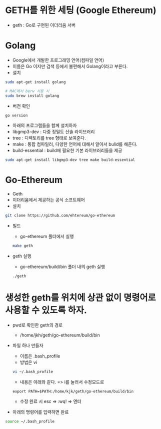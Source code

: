 # GETH를 위한 세팅 (Google Ethereum)

- geth : Go로 구현된 이더리움 서버

# Golang

- Google에서 개발한 프로그래밍 언어(컴파일 언어)
- 이름은 Go 이지만 검색 등에서 불편해서 Golang이라고 부른다.
- 설치

```sh
sudo apt-get install golang
```

```sh
# MAC에서 berw 사용 시
sudo brew install golang
```

- 버전 확인

```sh
go version
```

- 아래의 프로그램들을 함께 설치하자
- libgmp3-dev : 다중 정밀도 산술 라이브러리
- tree : 디렉토리를 tree 형태로 보여준다.
- make : 통합 컴파일러, 다양한 언어에 대해서 알아서 bulid를 해준다.
- build-essential : build에 필요한 기본 라이브러리들을 제공

```sh
sudo apt-get install libgmp3-dev tree make build-essential
```

# Go-Ethereum

- Geth
- 이더리움에서 제공하는 공식 소프트웨어
- 설치

```sh
git clone https://github.com/ehtereum/go-ethereum
```

- 빌드

  - go-ethereum 폴더에서 실행

  ```sh
  make geth
  ```

- geth 실행

  - go-ethereum/build/bin 폴더 내의 geth 실행

  ```sh
  ./geth
  ```

# 생성한 geth를 위치에 상관 없이 명령어로 사용할 수 있도록 하자.

- pwd로 확인한 geth의 경로
  - /home/jkh/geth/go-ethereum/build/bin
- 파일 하나 만들자

  - 이름은 .bash_profile
  - 방법은 vi

  ```sh
  vi ~/.bash_profile
  ```

  - 내용은 아래와 같다. => i를 눌러서 수정모드로

  ```
  export PATH=$PATH:/home/kjk/geth/go-ethereum/build/bin
  ```

  - 수정 완료 시 esc => :wq! => 엔터

- 아래의 명령어를 입력하면 완료

```sh
source ~/.bash_profile
```
